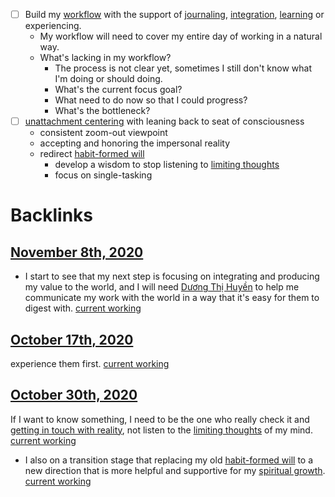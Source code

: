 - [ ] Build my [workflow](<workflow.md>) with the support of [journaling](<journaling.md>), [integration](<integration.md>), [learning](<learning.md>) or experiencing.
    - My workflow will need to cover my entire day of working in a natural way.
    - What's lacking in my workflow?
        - The process is not clear yet, sometimes I still don't know what I'm doing or should doing.
        - What's the current focus goal?
        - What need to do now so that I could progress?
        - What's the bottleneck?
- [ ] [unattachment centering](<unattachment centering.md>) with leaning back to seat of consciousness
    - consistent zoom-out viewpoint
    - accepting and honoring the impersonal reality
    - redirect [habit-formed will](<habit-formed will.md>)
        - develop a wisdom to stop listening to [limiting thoughts](<limiting thoughts.md>)
        - focus on single-tasking

# Backlinks
## [November 8th, 2020](<November 8th, 2020.md>)
- I start to see that my next step is focusing on integrating and producing my value to the world, and I will need [Dương Thị Huyền](<Dương Thị Huyền.md>) to help me communicate my work with the world in a way that it's easy for them to digest with. [current working](<current working.md>)

## [October 17th, 2020](<October 17th, 2020.md>)
experience them first.  [current working](<current working.md>)

## [October 30th, 2020](<October 30th, 2020.md>)
If I want to know something, I need to be the one who really check it and [getting in touch with reality](<getting in touch with reality.md>), not listen to the [limiting thoughts](<limiting thoughts.md>) of my mind. [current working](<current working.md>)

- I also on a transition stage that replacing my old [habit-formed will](<habit-formed will.md>) to a new direction that is more helpful and supportive for my [spiritual growth](<spiritual growth.md>). [current working](<current working.md>)

